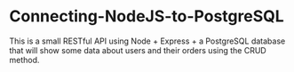# Connecting-NodeJS-to-PostgreSQL
This is a small RESTful API using Node + Express + a PostgreSQL database that will show some data about users and their orders using the CRUD method.
